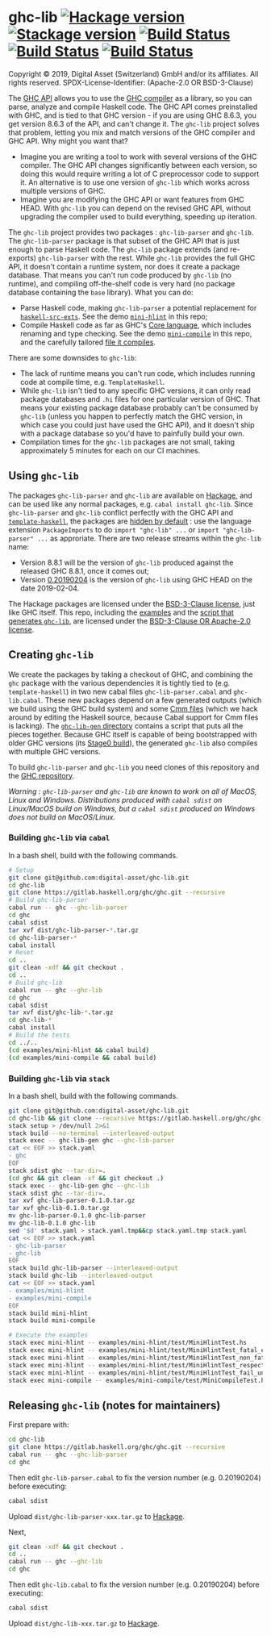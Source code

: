 # ghc-lib [![Hackage version](https://img.shields.io/hackage/v/ghc-lib.svg?label=Hackage)](https://hackage.haskell.org/package/ghc-lib) [![Stackage version](https://www.stackage.org/package/ghc-lib/badge/nightly?label=Stackage)](https://www.stackage.org/package/ghc-lib) [![Build Status](https://dev.azure.com/digitalasset/ghc-lib/_apis/build/status/digital-asset.ghc-lib?branchName=master&jobName=Job&configuration=Job%20mac&label=macOS)](https://dev.azure.com/digitalasset/ghc-lib/_build/latest?definitionId=3&branchName=master) [![Build Status](https://dev.azure.com/digitalasset/ghc-lib/_apis/build/status/digital-asset.ghc-lib?branchName=master&jobName=Job&configuration=Job%20linux&label=Linux)](https://dev.azure.com/digitalasset/ghc-lib/_build/latest?definitionId=3&branchName=master) [![Build Status](https://dev.azure.com/digitalasset/ghc-lib/_apis/build/status/digital-asset.ghc-lib?branchName=master&jobName=Job&configuration=Job%20windows&label=Windows)](https://dev.azure.com/digitalasset/ghc-lib/_build/latest?definitionId=3&branchName=master)

Copyright © 2019, Digital Asset (Switzerland) GmbH and/or its affiliates. All rights reserved.
SPDX-License-Identifier: (Apache-2.0 OR BSD-3-Clause)

The [GHC API](https://hackage.haskell.org/package/ghc) allows you to use the [GHC compiler](https://www.haskell.org/ghc/) as a library, so you can parse, analyze and compile Haskell code. The GHC API comes preinstalled with GHC, and is tied to that GHC version - if you are using GHC 8.6.3, you get version 8.6.3 of the API, and can't change it. The `ghc-lib` project solves that problem, letting you mix and match versions of the GHC compiler and GHC API. Why might you want that?

* Imagine you are writing a tool to work with several versions of the GHC compiler. The GHC API changes significantly between each version, so doing this would require writing a lot of C preprocessor code to support it. An alternative is to use one version of `ghc-lib` which works across multiple versions of GHC.
* Imagine you are modifying the GHC API or want features from GHC HEAD. With `ghc-lib` you can depend on the revised GHC API, without upgrading the compiler used to build everything, speeding up iteration.

The `ghc-lib` project provides two packages : `ghc-lib-parser` and `ghc-lib`. The `ghc-lib-parser` package is  that subset of the GHC API that is just enough to parse Haskell code. The `ghc-lib` package extends (and re-exports) `ghc-lib-parser` with the rest. While `ghc-lib` provides the full GHC API, it doesn't contain a runtime system, nor does it create a package database. That means you can't run code produced by `ghc-lib` (no runtime), and compiling off-the-shelf code is very hard (no package database containing the `base` library). What you can do:

* Parse Haskell code, making `ghc-lib-parser` a potential replacement for [`haskell-src-exts`](https://hackage.haskell.org/package/haskell-src-exts). See the demo [`mini-hlint`](https://github.com/digital-asset/ghc-lib/blob/master/examples/mini-hlint/src/Main.hs) in this repo;
* Compile Haskell code as far as GHC's [Core language](https://ghc.haskell.org/trac/ghc/wiki/Commentary/Compiler/CoreSynType), which includes renaming and type checking. See the demo [`mini-compile`](https://github.com/digital-asset/ghc-lib/blob/master/examples/mini-compile/src/Main.hs) in this repo, and the carefully tailored [file it compiles](https://github.com/digital-asset/ghc-lib/blob/master/examples/mini-compile/test/MiniCompileTest.hs).

There are some downsides to `ghc-lib`:

* The lack of runtime means you can't run code, which includes running code at compile time, e.g. `TemplateHaskell`.
* While `ghc-lib` isn't tied to any specific GHC versions, it can only read package databases and `.hi` files for one particular version of GHC. That means your existing package database probably can't be consumed by `ghc-lib` (unless you happen to perfectly match the GHC version, in which case you could just have used the GHC API), and it doesn't ship with a package database so you'd have to painfully build your own.
* Compilation times for the `ghc-lib` packages are not small, taking approximately 5 minutes for each on our CI machines.

## Using `ghc-lib`

The packages `ghc-lib-parser` and `ghc-lib` are available on [Hackage](https://hackage.haskell.org/), and can be used like any normal packages, e.g. `cabal install ghc-lib`. Since `ghc-lib-parser` and `ghc-lib` conflict perfectly with the GHC API and [`template-haskell`](https://hackage.haskell.org/package/template-haskell), the packages are [hidden by default](https://downloads.haskell.org/~ghc/latest/docs/html/users_guide/packages.html#using-packages) : use the language extension `PackageImports` to do `import "ghc-lib" ...` or `import "ghc-lib-parser" ...` as approriate. There are two release streams within the `ghc-lib` name:

* Version 8.8.1 will be the version of `ghc-lib` produced against the released GHC 8.8.1, once it comes out;
* Version [0.20190204](http://hackage.haskell.org/package/ghc-lib-0.20190204) is the version of `ghc-lib` using GHC HEAD on the date 2019-02-04.

The Hackage packages are licensed under the [BSD-3-Clause license](https://www.haskell.org/ghc/license.html), just like GHC itself. This repo, including the [examples](https://github.com/digital-asset/ghc-lib/tree/master/examples) and the [script that generates `ghc-lib`](https://github.com/digital-asset/ghc-lib/tree/master/ghc-lib-gen), are licensed under the [BSD-3-Clause OR Apache-2.0 license](https://github.com/digital-asset/ghc-lib/blob/master/LICENSE).

## Creating `ghc-lib`

We create the packages by taking a checkout of GHC, and combining the `ghc` package with the various dependencies it is tightly tied to (e.g. `template-haskell`) in two new cabal files `ghc-lib-parser.cabal` and `ghc-lib.cabal`. These new packages depend on a few generated outputs (which we build using the GHC build system) and some [Cmm files](https://ghc.haskell.org/trac/ghc/wiki/Commentary/Rts/Cmm) (which we hack around by editing the Haskell source, because Cabal support for Cmm files is lacking). The [`ghc-lib-gen` directory](https://github.com/digital-asset/ghc-lib/tree/master/ghc-lib-gen) contains a script that puts all the pieces together. Because GHC itself is capable of being bootstrapped with older GHC versions (its [Stage0 build](https://ghc.haskell.org/trac/ghc/wiki/Building/Architecture/Idiom/Stages)), the generated `ghc-lib` also compiles with multiple GHC versions.

To build `ghc-lib-parser` and `ghc-lib` you need clones of this repository and the [GHC repository](https://git.haskell.org).

*Warning : `ghc-lib-parser` and `ghc-lib` are known to work on all of MacOS, Linux and Windows. Distributions produced with `cabal sdist` on Linux/MacOS build on Windows, but a `cabal sdist` produced on Windows does not build on MacOS/Linux.*

### Building `ghc-lib` via `cabal`

In a bash shell, build with the following commands.

```bash
# Setup
git clone git@github.com:digital-asset/ghc-lib.git
cd ghc-lib
git clone https://gitlab.haskell.org/ghc/ghc.git --recursive
# Build ghc-lib-parser
cabal run -- ghc --ghc-lib-parser
cd ghc
cabal sdist
tar xvf dist/ghc-lib-parser-*.tar.gz
cd ghc-lib-parser-*
cabal install
# Reset
cd ..
git clean -xdf && git checkout .
cd ..
# Build ghc-lib
cabal run -- ghc --ghc-lib
cd ghc
cabal sdist
tar xvf dist/ghc-lib-*.tar.gz
cd ghc-lib-*
cabal install
# Build the tests
cd ../..
(cd examples/mini-hlint && cabal build)
(cd examples/mini-compile && cabal build)
```
### Building `ghc-lib` via `stack`

In a bash shell, build with the following commands.

```bash
git clone git@github.com:digital-asset/ghc-lib.git
cd ghc-lib && git clone --recursive https://gitlab.haskell.org/ghc/ghc.git
stack setup > /dev/null 2>&1
stack build --no-terminal --interleaved-output
stack exec -- ghc-lib-gen ghc --ghc-lib-parser
cat << EOF >> stack.yaml
- ghc
EOF
stack sdist ghc --tar-dir=.
(cd ghc && git clean -xf && git checkout .)
stack exec -- ghc-lib-gen ghc --ghc-lib
stack sdist ghc --tar-dir=.
tar xvf ghc-lib-parser-0.1.0.tar.gz
tar xvf ghc-lib-0.1.0.tar.gz
mv ghc-lib-parser-0.1.0 ghc-lib-parser
mv ghc-lib-0.1.0 ghc-lib
sed '$d' stack.yaml > stack.yaml.tmp&&cp stack.yaml.tmp stack.yaml
cat << EOF >> stack.yaml
- ghc-lib-parser
- ghc-lib
EOF
stack build ghc-lib-parser --interleaved-output
stack build ghc-lib --interleaved-output
cat << EOF >> stack.yaml
- examples/mini-hlint
- examples/mini-compile
EOF
stack build mini-hlint
stack build mini-compile

# Execute the examples
stack exec mini-hlint -- examples/mini-hlint/test/MiniHlintTest.hs
stack exec mini-hlint -- examples/mini-hlint/test/MiniHlintTest_fatal_error.hs
stack exec mini-hlint -- examples/mini-hlint/test/MiniHlintTest_non_fatal_error.hs
stack exec mini-hlint -- examples/mini-hlint/test/MiniHlintTest_respect_dynamic_pragma.hs
stack exec mini-hlint -- examples/mini-hlint/test/MiniHlintTest_fail_unknown_pragma.hs
stack exec mini-compile -- examples/mini-compile/test/MiniCompileTest.hs
```

## Releasing `ghc-lib` (notes for maintainers)

First prepare with:

```bash
cd ghc-lib
git clone https://gitlab.haskell.org/ghc/ghc.git --recursive
cabal run -- ghc --ghc-lib-parser
cd ghc
```

Then edit `ghc-lib-parser.cabal` to fix the version number (e.g. 0.20190204)
before executing:

```bash
cabal sdist
```

Upload `dist/ghc-lib-parser-xxx.tar.gz` to [Hackage](https://hackage.haskell.org/upload).

Next,
```bash
git clean -xdf && git checkout .
cd ..
cabal run -- ghc --ghc-lib
cd ghc
```

Then edit `ghc-lib.cabal` to fix the version number (e.g. 0.20190204)
before executing:

```bash
cabal sdist
```

Upload `dist/ghc-lib-xxx.tar.gz` to [Hackage](https://hackage.haskell.org/upload).
